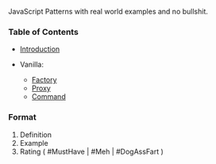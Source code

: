 JavaScript Patterns with real world examples and no bullshit.

### Table of Contents

- [Introduction](Introduction.md)

- Vanilla:
    - [Factory](Vanilla/Factory.md)
    - [Proxy](Vanilla/Proxy.md)
    - [Command](Vanilla/Command.md)

### Format

1. Definition
2. Example
3. Rating ( #MustHave | #Meh | #DogAssFart )
